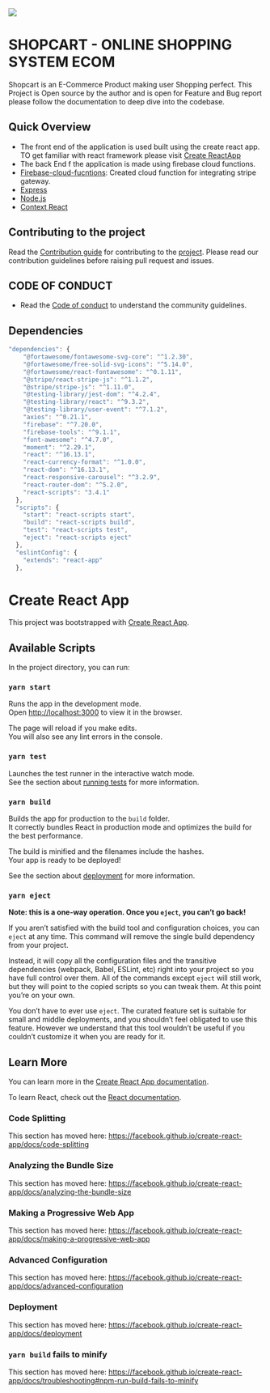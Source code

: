 <img src="https://raw.githubusercontent.com/Uyadav207/Online-shopping-system-ecom/master/deepin-screen-recorder_Select%20area_20210130181628.gif" />

# SHOPCART - ONLINE SHOPPING SYSTEM ECOM

Shopcart is an E-Commerce Product making user Shopping perfect. This Project is Open source by the author and is open for Feature and Bug report please follow the documentation to deep dive into the codebase.

## Quick Overview

- The front end of the application is used built using the create react app. TO get familiar with react framework please visit [Create ReactApp](https://github.com/facebook/create-react-app)
- The back End f the application is made using firebase cloud functions. 
- [Firebase-cloud-fucntions](https://firebase.google.com/docs/functions): Created cloud function for integrating stripe gateway.
- [Express](https://expressjs.com/)
- [Node.js](https://nodejs.org/)
- [Context React](https://reactjs.org/docs/context.html)

## Contributing to the project

Read the [Contribution guide]() for contributing to the [project](https://shop-cart-d0315.web.app/). Please read our contribution guidelines before raising pull request and issues.

## CODE OF CONDUCT

- Read the [Code of conduct](https://github.com/Uyadav207/Online-shopping-system-ecom/blob/Code-of-Conduct/CODE_OF_CONDUCT.md) to understand the community guidelines.

## Dependencies

```javascript
"dependencies": {
    "@fortawesome/fontawesome-svg-core": "^1.2.30",
    "@fortawesome/free-solid-svg-icons": "^5.14.0",
    "@fortawesome/react-fontawesome": "^0.1.11",
    "@stripe/react-stripe-js": "^1.1.2",
    "@stripe/stripe-js": "^1.11.0",
    "@testing-library/jest-dom": "^4.2.4",
    "@testing-library/react": "^9.3.2",
    "@testing-library/user-event": "^7.1.2",
    "axios": "^0.21.1",
    "firebase": "^7.20.0",
    "firebase-tools": "^9.1.1",
    "font-awesome": "^4.7.0",
    "moment": "^2.29.1",
    "react": "^16.13.1",
    "react-currency-format": "^1.0.0",
    "react-dom": "^16.13.1",
    "react-responsive-carousel": "^3.2.9",
    "react-router-dom": "^5.2.0",
    "react-scripts": "3.4.1"
  },
  "scripts": {
    "start": "react-scripts start",
    "build": "react-scripts build",
    "test": "react-scripts test",
    "eject": "react-scripts eject"
  },
  "eslintConfig": {
    "extends": "react-app"
  },
```

# Create React App 

This project was bootstrapped with [Create React App](https://github.com/facebook/create-react-app).

## Available Scripts

In the project directory, you can run:

### `yarn start`

Runs the app in the development mode.<br />
Open [http://localhost:3000](http://localhost:3000) to view it in the browser.

The page will reload if you make edits.<br />
You will also see any lint errors in the console.

### `yarn test`

Launches the test runner in the interactive watch mode.<br />
See the section about [running tests](https://facebook.github.io/create-react-app/docs/running-tests) for more information.

### `yarn build`

Builds the app for production to the `build` folder.<br />
It correctly bundles React in production mode and optimizes the build for the best performance.

The build is minified and the filenames include the hashes.<br />
Your app is ready to be deployed!

See the section about [deployment](https://facebook.github.io/create-react-app/docs/deployment) for more information.

### `yarn eject`

**Note: this is a one-way operation. Once you `eject`, you can’t go back!**

If you aren’t satisfied with the build tool and configuration choices, you can `eject` at any time. This command will remove the single build dependency from your project.

Instead, it will copy all the configuration files and the transitive dependencies (webpack, Babel, ESLint, etc) right into your project so you have full control over them. All of the commands except `eject` will still work, but they will point to the copied scripts so you can tweak them. At this point you’re on your own.

You don’t have to ever use `eject`. The curated feature set is suitable for small and middle deployments, and you shouldn’t feel obligated to use this feature. However we understand that this tool wouldn’t be useful if you couldn’t customize it when you are ready for it.

## Learn More

You can learn more in the [Create React App documentation](https://facebook.github.io/create-react-app/docs/getting-started).

To learn React, check out the [React documentation](https://reactjs.org/).

### Code Splitting

This section has moved here: https://facebook.github.io/create-react-app/docs/code-splitting

### Analyzing the Bundle Size

This section has moved here: https://facebook.github.io/create-react-app/docs/analyzing-the-bundle-size

### Making a Progressive Web App

This section has moved here: https://facebook.github.io/create-react-app/docs/making-a-progressive-web-app

### Advanced Configuration

This section has moved here: https://facebook.github.io/create-react-app/docs/advanced-configuration

### Deployment

This section has moved here: https://facebook.github.io/create-react-app/docs/deployment

### `yarn build` fails to minify

This section has moved here: https://facebook.github.io/create-react-app/docs/troubleshooting#npm-run-build-fails-to-minify
